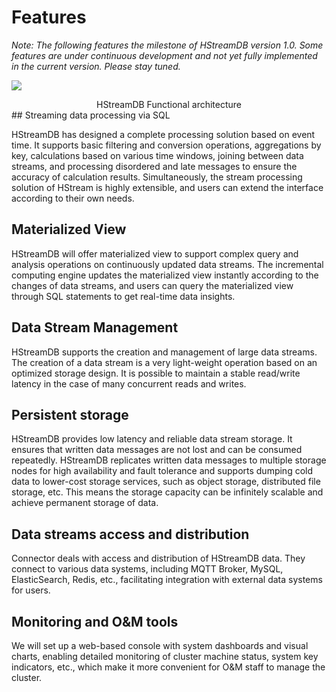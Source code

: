 # Features

*Note: The following features the milestone of HStreamDB version 1.0. Some features are under continuous development and not yet fully implemented in the current version. Please stay tuned.*

![](https://static.emqx.net/images/ca810cdf1d13ffbc1fe15ce41daa1695.png)

<center>HStreamDB Functional architecture</center>
## Streaming data processing via SQL

HStreamDB has designed a complete processing solution based on event time. It supports basic filtering and conversion operations, aggregations by key, calculations based on various time windows, joining between data streams, and processing disordered and late messages to ensure the accuracy of calculation results. Simultaneously, the stream processing solution of HStream is highly extensible, and users can extend the interface according to their own needs.

## Materialized View

HStreamDB will offer materialized view to support complex query and analysis operations on continuously updated data streams. The incremental computing engine updates the materialized view instantly according to the changes of data streams, and users can query the materialized view through SQL statements to get real-time data insights.

## Data Stream Management

HStreamDB supports the creation and management of large data streams. The creation of a data stream is a very light-weight operation based on an optimized storage design. It is possible to maintain a stable read/write latency in the case of many concurrent reads and writes.

## Persistent storage

HStreamDB provides low latency and reliable data stream storage. It ensures that written data messages are not lost and can be consumed repeatedly. HStreamDB replicates written data messages to multiple storage nodes for high availability and fault tolerance and supports dumping cold data to lower-cost storage services, such as object storage, distributed file storage, etc. This means the storage capacity can be infinitely scalable and achieve permanent storage of data.

## Data streams access and distribution

Connector deals with access and distribution of HStreamDB data. They connect to various data systems, including MQTT Broker, MySQL, ElasticSearch, Redis, etc., facilitating integration with external data systems for users.

## Monitoring and O&M tools

We will set up a web-based console with system dashboards and visual charts, enabling detailed monitoring of cluster machine status, system key indicators, etc., which make it more convenient for O&M staff to manage the cluster.
